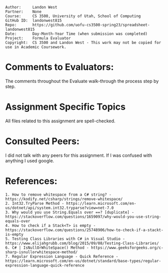 ﻿```
Author:     Landon West
Partner:    None
Course:     CS 3500, University of Utah, School of Computing
GitHub ID:  landonwest815
Repo:       https://github.com/uofu-cs3500-spring23/spreadsheet-landonwest815
Date:       Day-Month-Year Time (when submission was completed) 
Project:    Formula Evaluator
Copyright:  CS 3500 and Landon West - This work may not be copied for use in Academic Coursework.
```

# Comments to Evaluators:

The comments throughout the Evaluate walk-through the process step by step.

# Assignment Specific Topics

All files related to this assignment are spell-checked.

# Consulted Peers:

I did not talk with any peers for this assignment. If I was confused with anything I used google.

# References:

    1. How to remove whitespace from a C# string? - https://kodify.net/csharp/strings/remove-whitespace/
    2. Int32.TryParse Method - https://learn.microsoft.com/en-us/dotnet/api/system.int32.tryparse?view=net-7.0
    3. Why would you use String.Equals over ==? [duplicate] - https://stackoverflow.com/questions/1659097/why-would-you-use-string-equals-over
    4. How to check if a Stack<T> is empty - https://stackoverflow.com/questions/25748906/how-to-check-if-a-stackt-is-empty
    5. Testing Class Libraries with C# in Visual Studio - https://www.elijahgrubb.com/blog/2015/09/08/Testing-Class-Libraries/
    6. C# | IsNullOrWhiteSpace() Method - https://www.geeksforgeeks.org/c-sharp-isnullorwhitespace-method/
    7. Regular Expression Language - Quick Reference - https://learn.microsoft.com/en-us/dotnet/standard/base-types/regular-expression-language-quick-reference